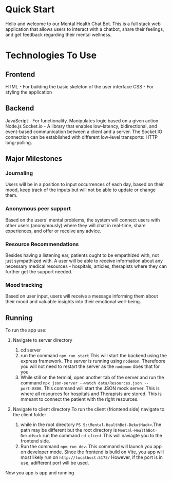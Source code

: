 # Quick Start #

Hello and welcome to our Mental Health Chat Bot. This is a full stack web application that allows users to interact with a chatbot, share their feelings, and get feedback regarding their mental wellness.

# Technologies To Use #

## Frontend ##
HTML - For building the basic skeleton of the user interface
CSS - For styling the application

## Backend ##
JavaScript - For functionality. Manipulates logic based on a given action
Node.js
Socket.io - A library that enables low-latency, bidirectional, and event-based communication between a client and a server. The Socket.IO connection can be established with different low-level transports: HTTP long-polling.

## Major Milestones ##

### Journaling ###

Users will be in a position to input occurrences of each day, based on their mood, keep track of the inputs but will not be able to update or change them.

### Anonymous peer support ###

Based on the users' mental problems, the system will connect users with other users (anonymously) where they will chat in real-time, share experiences, and offer or receive any advice.

### Resource Recommendations ###

Besides having a listening ear, patients ought to be empathized with, not just sympathized with. A user will be able to receive information about any necessary medical resources - hospitals, articles, therapists where they can further get the support needed.

### Mood tracking ###

Based on user input, users will receive a message informing them about their mood and valuable insights into their emotional well-being.

## Running ##
To run the app use:
1. Navigate to server directory
     1. cd server
     2. run the command `npm run start` This will start the backend using the express framework. The server is running using `nodemon`. Therefoore you will not need to 
        restart the server as the `nodemon` does that for you
     3. While still on the termial, open another tab of the server and run the command `npx json-server --watch data/Resources.json --port:8800`. This command will start the 
        JSON mock server. This is where all resources for hospitals and Therapists are stored. This is mmeant to connect the patient with the right resources.
   
 
2. Navigate to client directory
   To run the client (friontend side) navigate to the client folder
   1. while in the root directory `PS S:\Mental-HealthBot-DekutHack>`.The path may be different but the root directory is `Mental-HealthBot-DekutHack` run the command
       `cd client` This will naviagte you to the frontend side.
   2. Run the command `npm run dev`. This command will launch you app on developer mode. Since the frontend is build on Vite, you app will most likely run on 
      `http://localhost:5173/` However, if the port is in use, adifferent port will be used.


Now you app is app and running
